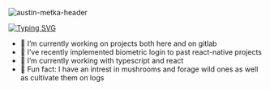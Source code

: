 
![austin-metka-header](https://user-images.githubusercontent.com/15388286/216377249-f3817c79-3cda-4f96-a906-068d7b651641.png)

[![Typing SVG](https://readme-typing-svg.demolab.com?font=Fira+Code&pause=1000&color=195671&width=435&lines=Welcome;I+am+Austin+...;a+developer+at+Osedea)](https://git.io/typing-svg)

- 🔭 I’m currently working on projects both here and on gitlab
- 🌱 I’ve recently implemented biometric login to past react-native projects
- :herb: I’m currently working with typescript and react
- :mushroom: Fun fact: I have an intrest in mushrooms and forage wild ones as well as cultivate them on logs
<!--
**AugustGit/AugustGit** is a ✨ _special_ ✨ repository because its `README.md` (this file) appears on your GitHub profile.
### Hi there 👋
Here are some ideas to get you started:

- 🔭 I’m currently working on ...
- 🌱 I’m currently learning ...
- 👯 I’m looking to collaborate on ...
- 🤔 I’m looking for help with ...
- 💬 Ask me about ...
- 📫 How to reach me: ...
- 😄 Pronouns: ...
- ⚡ Fun fact: ...
-->
